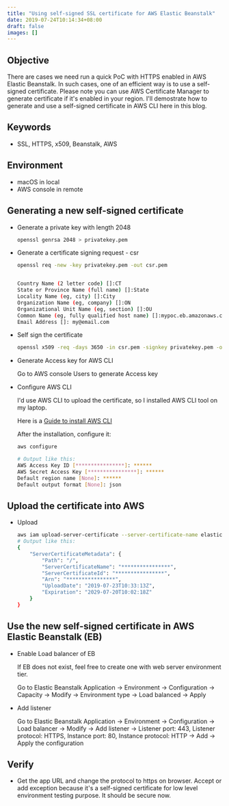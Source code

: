 ```yaml
---
title: "Using self-signed SSL certificate for AWS Elastic Beanstalk"
date: 2019-07-24T10:14:34+08:00
draft: false
images: []
---
```


## Objective

There are cases we need run a quick PoC with HTTPS enabled in AWS Elastic Beanstalk. In such cases, one of an efficient way is to use a self-signed certificate. Please note you can use AWS Certificate Manager to generate certificate if it's enabled in your region. I'll demostrate how to generate and use a self-signed certificate in AWS CLI here in this blog.

## Keywords

- SSL, HTTPS, x509, Beanstalk, AWS

## Environment

- macOS in local
- AWS console in remote

## Generating a new self-signed certificate

- Generate a private key with length 2048

  ``` Bash
  openssl genrsa 2048 > privatekey.pem
  ```

- Generate a certificate signing request - csr

  ``` Bash
  openssl req -new -key privatekey.pem -out csr.pem


  Country Name (2 letter code) []:CT
  State or Province Name (full name) []:State
  Locality Name (eg, city) []:City
  Organization Name (eg, company) []:ON
  Organizational Unit Name (eg, section) []:OU
  Common Name (eg, fully qualified host name) []:mypoc.eb.amazonaws.com
  Email Address []: my@email.com
  ```

- Self sign the certificate

  ``` Bash
  openssl x509 -req -days 3650 -in csr.pem -signkey privatekey.pem -out server.crt
  ```

- Generate Access key for AWS CLI

  Go to AWS console Users to generate Access key

- Configure AWS CLI

  I'd use AWS CLI to upload the certificate, so I installed AWS CLI tool on my laptop.

  Here is a [Guide to install AWS CLI](https://docs.aws.amazon.com/cli/latest/userguide/install-macos.html)

  After the installation, configure it:

  ``` Bash
  aws configure

  # Output like this:
  AWS Access Key ID [****************]: ******
  AWS Secret Access Key [****************]: ******
  Default region name [None]: ******
  Default output format [None]: json
  ```

## Upload the certificate into AWS

- Upload

  ``` Bash
  aws iam upload-server-certificate --server-certificate-name elastic-beanstalk-x509 --certificate-body file://server.crt --private-key file://privatekey.pem
  # Output like this:
  {
      "ServerCertificateMetadata": {
          "Path": "/",
          "ServerCertificateName": "****************",
          "ServerCertificateId": "****************",
          "Arn": "****************",
          "UploadDate": "2019-07-23T10:33:13Z",
          "Expiration": "2029-07-20T10:02:18Z"
      }
  }
  ```

## Use the new self-signed certificate in AWS Elastic Beanstalk (EB)

- Enable Load balancer of EB

  If EB does not exist, feel free to create one with web server environment tier.

  Go to Elastic Beanstalk Application -> Environment -> Configuration -> Capacity -> Modify -> Environment type -> Load balanced -> Apply

- Add listener

  Go to Elastic Beanstalk Application -> Environment -> Configuration -> Load balancer -> Modify -> Add listener -> Listener port: 443, Listener protocol: HTTPS, Instance port: 80, Instance protocol: HTTP -> Add -> Apply the configuration

## Verify

- Get the app URL and change the protocol to https on browser. Accept or add exception because it's a self-signed certificate for low level environment testing purpose. It should be secure now.

